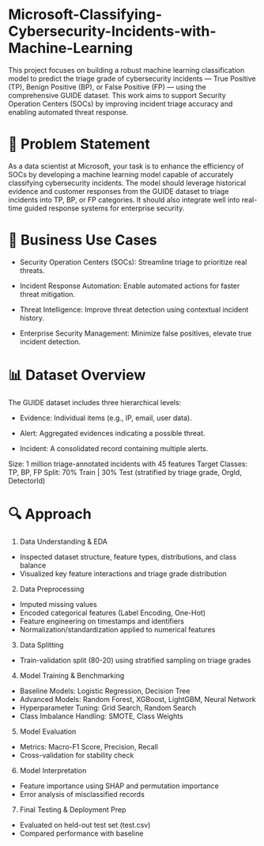# Microsoft-Classifying-Cybersecurity-Incidents-with-Machine-Learning

This project focuses on building a robust machine learning classification model to predict the triage grade of cybersecurity incidents — True Positive (TP), Benign Positive (BP), or False Positive (FP) — using the comprehensive GUIDE dataset. This work aims to support Security Operation Centers (SOCs) by improving incident triage accuracy and enabling automated threat response.

# 🎯 Problem Statement

As a data scientist at Microsoft, your task is to enhance the efficiency of SOCs by developing a machine learning model capable of accurately classifying cybersecurity incidents. The model should leverage historical evidence and customer responses from the GUIDE dataset to triage incidents into TP, BP, or FP categories. It should also integrate well into real-time guided response systems for enterprise security.


# 💼 Business Use Cases

- Security Operation Centers (SOCs): Streamline triage to prioritize real threats.

- Incident Response Automation: Enable automated actions for faster threat mitigation.

- Threat Intelligence: Improve threat detection using contextual incident history.

- Enterprise Security Management: Minimize false positives, elevate true incident detection.


# 📊 Dataset Overview

The GUIDE dataset includes three hierarchical levels:

- Evidence: Individual items (e.g., IP, email, user data).

- Alert: Aggregated evidences indicating a possible threat.

- Incident: A consolidated record containing multiple alerts.

Size: 1 million triage-annotated incidents with 45 features
Target Classes: TP, BP, FP
Split: 70% Train | 30% Test (stratified by triage grade, OrgId, DetectorId)


# 🔍 Approach

1. Data Understanding & EDA

- Inspected dataset structure, feature types, distributions, and class balance
- Visualized key feature interactions and triage grade distribution

2. Data Preprocessing

- Imputed missing values
- Encoded categorical features (Label Encoding, One-Hot)
- Feature engineering on timestamps and identifiers
- Normalization/standardization applied to numerical features

3. Data Splitting

- Train-validation split (80-20) using stratified sampling on triage grades

4. Model Training & Benchmarking

- Baseline Models: Logistic Regression, Decision Tree
- Advanced Models: Random Forest, XGBoost, LightGBM, Neural Network
- Hyperparameter Tuning: Grid Search, Random Search
- Class Imbalance Handling: SMOTE, Class Weights

5. Model Evaluation

- Metrics: Macro-F1 Score, Precision, Recall
- Cross-validation for stability check

6. Model Interpretation

- Feature importance using SHAP and permutation importance
- Error analysis of misclassified records

7. Final Testing & Deployment Prep

- Evaluated on held-out test set (test.csv)
- Compared performance with baseline





